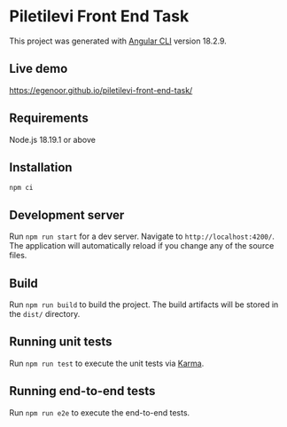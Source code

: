 # Piletilevi Front End Task

This project was generated with [Angular CLI](https://github.com/angular/angular-cli) version 18.2.9.

## Live demo

https://egenoor.github.io/piletilevi-front-end-task/

## Requirements

Node.js 18.19.1 or above

## Installation

`npm ci`

## Development server

Run `npm run start` for a dev server. Navigate to `http://localhost:4200/`. The application will automatically reload if you change any of the source files.

## Build

Run `npm run build` to build the project. The build artifacts will be stored in the `dist/` directory.

## Running unit tests

Run `npm run test` to execute the unit tests via [Karma](https://karma-runner.github.io).

## Running end-to-end tests

Run `npm run e2e` to execute the end-to-end tests.

